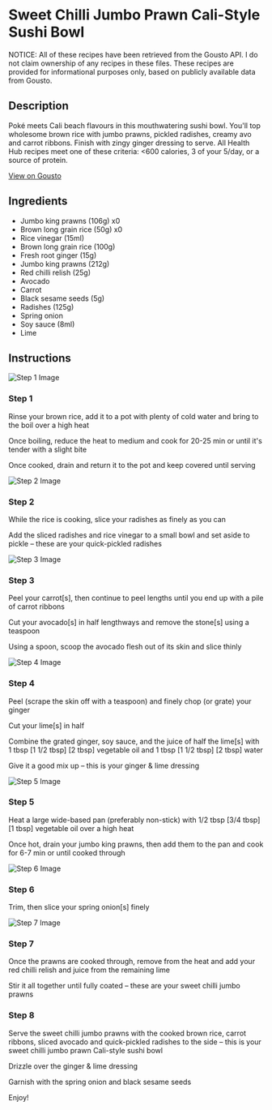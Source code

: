 # Sweet Chilli Jumbo Prawn Cali-Style Sushi Bowl

NOTICE: All of these recipes have been retrieved from the Gousto API. I do not claim ownership of any recipes in these files. These recipes are provided for informational purposes only, based on publicly available data from Gousto.

## Description

Poké meets Cali beach flavours in this mouthwatering sushi bowl. You'll top wholesome brown rice with jumbo prawns, pickled radishes, creamy avo and carrot ribbons. Finish with zingy ginger dressing to serve. All Health Hub recipes meet one of these criteria: <600 calories, 3 of your 5/day, or a source of protein.

[View on Gousto](https://www.gousto.co.uk/recipes/cookbook/sweet-chilli-jumbo-prawn-cali-style-sushi-bowl)

## Ingredients

- Jumbo king prawns (106g) x0
- Brown long grain rice (50g) x0
- Rice vinegar (15ml)
- Brown long grain rice (100g)
- Fresh root ginger (15g)
- Jumbo king prawns (212g)
- Red chilli relish (25g)
- Avocado
- Carrot
- Black sesame seeds (5g)
- Radishes (125g)
- Spring onion
- Soy sauce (8ml)
- Lime

## Instructions

![Step 1 Image](https://production-media.gousto.co.uk/cms/recipe-step-image/1925.-step-1-x200.jpg)

### Step 1

Rinse your brown rice, add it to a pot with plenty of cold water and bring to the boil over a high heat

Once boiling, reduce the heat to medium and cook for 20-25 min or until it's tender with a slight bite

Once cooked, drain and return it to the pot and keep covered until serving

![Step 2 Image](https://production-media.gousto.co.uk/cms/recipe-step-image/1925.-step-2-x200.jpg)

### Step 2

While the rice is cooking, slice your radishes as finely as you can

Add the sliced radishes and rice vinegar to a small bowl and set aside to pickle – these are your quick-pickled radishes

![Step 3 Image](https://production-media.gousto.co.uk/cms/recipe-step-image/1925.-step-3-x200.jpg)

### Step 3

Peel your carrot[s], then continue to peel lengths until you end up with a pile of carrot ribbons

Cut your avocado[s]<span class="text-danger"> </span>in half lengthways and remove the stone[s] using a teaspoon

Using a spoon, scoop the avocado flesh out of its skin and slice thinly

![Step 4 Image](https://production-media.gousto.co.uk/cms/recipe-step-image/1925.-step-4-x200.jpg)

### Step 4

Peel (scrape the skin off with a teaspoon) and finely chop (or grate) your ginger

Cut your lime[s] in half

Combine the grated ginger, soy sauce, and the juice of half the lime[s] with 1 tbsp <span class="text-purple">[1 1/2 tbsp]</span> <span class="text-danger">[2 tbsp]</span> vegetable oil and 1 tbsp <span class="text-purple">[1 1/2 tbsp]</span><span class="text-danger"> [2 tbsp]</span> water

Give it a good mix up – this is your ginger & lime dressing

![Step 5 Image](https://production-media.gousto.co.uk/cms/recipe-step-image/1925.-step-5-x200.jpg)

### Step 5

Heat a large wide-based pan (preferably non-stick) with 1/2 tbsp<span class="text-danger"> <span class="text-purple">[3/4 tbsp]</span> [1 tbsp]</span> vegetable oil over a high heat

Once hot, drain your jumbo king prawns, then add them to the pan and cook for 6-7 min or until cooked through

![Step 6 Image](https://production-media.gousto.co.uk/cms/recipe-step-image/1925.-step-6-x200.jpg)

### Step 6

Trim, then slice your spring onion[s] finely

![Step 7 Image](https://production-media.gousto.co.uk/cms/recipe-step-image/1925.-step-7--x200.jpg)

### Step 7

Once the prawns are cooked through, remove from the heat and add your red chilli relish and juice from the remaining lime

Stir it all together until fully coated – these are your sweet chilli jumbo prawns

### Step 8

Serve the sweet chilli jumbo prawns with the cooked brown rice, carrot ribbons, sliced avocado and quick-pickled radishes to the side – this is your sweet chilli jumbo prawn Cali-style sushi bowl

Drizzle over the ginger & lime dressing

Garnish with the spring onion and black sesame seeds

Enjoy!

